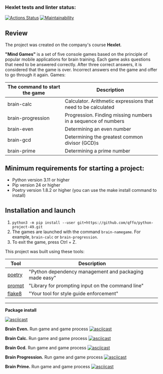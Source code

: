 ### Hexlet tests and linter status:
[![Actions Status](https://github.com/qffo/python-project-49/actions/workflows/hexlet-check.yml/badge.svg)](https://github.com/qffo/python-project-49/actions)
[![Maintainability](https://api.codeclimate.com/v1/badges/9ce19e7fca0f7255c50b/maintainability)](https://codeclimate.com/github/qffo/python-project-49/maintainability)

## Review
The project was created on the company's course __Hexlet__.

__"Mind Games"__ is a set of five console games based on the principle of popular mobile applications for brain training. Each game asks questions that need to be answered correctly. After three correct answers, it is considered that the game is over. Incorrect answers end the game and offer to go through it again. Games:

| The command to start the game                             | Description                                                   |
|-----------------------------------------------------------|---------------------------------------------------------------|
| brain-calc                                                | Calculator. Arithmetic expressions that need to be calculated |
| brain-progression                                         | Progression. Finding missing numbers in a sequence of numbers |
| brain-even                                                | Determining an even number                                    |
| brain-gcd                                                 | Determining the greatest common divisor (GCD)s                |
| brain-prime                                               | Determining a prime number                                    |

## Minimum requirements for starting a project:
- Python version 3.11 or higher
- Pip version 24 or higher
- Poetry version 1.8.2 or higher (you can use the make install command to install)

## Installation and launch
1. `python3 -m pip install --user git+https://github.com/qffo/python-project-49.git`
2. The games are launched with the command `brain-namegame`. For example, `brain-calc` or `brain-progression`. 
3. To exit the game, press Ctrl + Z.


This project was built using these tools:

| Tool                                                                        | Description                                             |
|-----------------------------------------------------------------------------|---------------------------------------------------------|
| [poetry](https://python-poetry.org/)                                        | "Python dependency management and packaging made easy"  |
| [prompt](https://pypi.org/project/prompt/)                                  | "Library for prompting input on the command line"       |
| [flake8](https://flake8.pycqa.org/)                                         | "Your tool for style guide enforcement"                 |

---

**Package install**

[![asciicast](https://asciinema.org/a/0qignCFKiNuNBkozrCevsRwmv.svg)](https://asciinema.org/a/0qignCFKiNuNBkozrCevsRwmv)

**Brain Even.** Run game and game process
[![asciicast](https://asciinema.org/a/scel1ghZSXwfJHCcOl07mq3qu.svg)](https://asciinema.org/a/scel1ghZSXwfJHCcOl07mq3qu)

**Brain Calc.** Run game and game process
[![asciicast](https://asciinema.org/a/k68Gdtva8hPYTvMNiG5lJsDHH.svg)](https://asciinema.org/a/k68Gdtva8hPYTvMNiG5lJsDHH)

**Brain Gcd.** Run game and game process
[![asciicast](https://asciinema.org/a/Pptcr1PKXViEs6Q8lKir09sk0.svg)](https://asciinema.org/a/Pptcr1PKXViEs6Q8lKir09sk0)

**Brain Progression.** Run game and game process
[![asciicast](https://asciinema.org/a/QxySJjFppd1Y4CNszT26KCQyN.svg)](https://asciinema.org/a/QxySJjFppd1Y4CNszT26KCQyN)

**Brain Prime.** Run game and game process
[![asciicast](https://asciinema.org/a/zBMqnhR43HuroLPcAGXIgWT2a.svg)](https://asciinema.org/a/zBMqnhR43HuroLPcAGXIgWT2a)